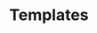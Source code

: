 ---
title: "Templates"
description: "Minimalist templates for research papers, presentations, figures, and websites. Built with LaTeX, MATLAB, and Hugo. For students, faculty, and other scientists."
---